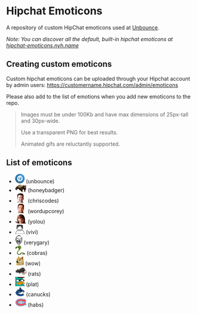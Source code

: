 # Hipchat Emoticons

A repository of custom HipChat emoticons used at [Unbounce](http://unbounce.com).

*Note: You can discover all the default, built-in hipchat emoticons at [hipchat-emoticons.nyh.name](http://hipchat-emoticons.nyh.name/)*

## Creating custom emoticons

Custom hipchat emoticons can be uploaded through your Hipchat account by admin users: https://customername.hipchat.com/admin/emoticons

Please also add to the list of emotions when you add new emoticons to the repo.

> Images must be under 100Kb and have max dimensions of 25px-tall and 30px-wide.
>
> Use a transparent PNG for best results.
>
> Animated gifs are reluctantly supported.

List of emoticons
-----------------

* ![unbounce](emoticons/unbounce.png)           (unbounce)
* ![honeybadger](emoticons/honeybadger.png)     (honeybadger)
* ![chriscodes](emoticons/chriscodes.png)       (chriscodes)
* ![wordupcorey](emoticons/wordupcorey.png)     (wordupcorey)
* ![yolou](emoticons/yolou.png)                 (yolou)
* ![vivi](emoticons/vivi.png)                   (vivi)
* ![verygary](emoticons/verygary.png)           (verygary)
* ![cobras](emoticons/cobras.png)               (cobras)
* ![wow](emoticons/wow.png)                     (wow)
* ![rats](emoticons/rats.png)                   (rats)
* ![plat](emoticons/plat.png)                   (plat)
* ![canucks](emoticons/canucks.png)             (canucks)
* ![habs](emoticons/habs.png)                   (habs)
